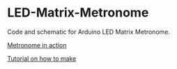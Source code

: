 # LED-Matrix-Metronome
Code and schematic for Arduino LED Matrix Metronome.

[Metronome in action](https://www.youtube.com/watch?v=7WuJovUj4kk&ab_channel=Afrotechmods)

[Tutorial on how to make](https://create.arduino.cc/projecthub/kzra/led-matrix-metronome-767e3c)
